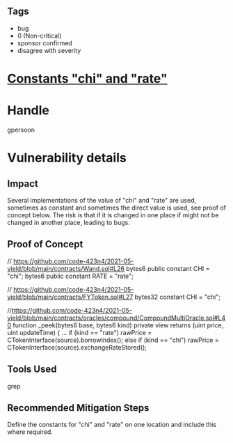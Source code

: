 ## Tags

- bug
- 0 (Non-critical)
- sponsor confirmed
- disagree with severity

# [Constants "chi" and "rate"](https://github.com/code-423n4/2021-05-yield-findings/issues/13) 

# Handle

gpersoon


# Vulnerability details

## Impact
Several implementations of the value of "chi" and "rate" are used, sometimes as constant and sometimes the direct value is used, see proof of concept below.
The risk is that if it is changed in one place if might not be changed in another place, leading to bugs.

## Proof of Concept
// https://github.com/code-423n4/2021-05-yield/blob/main/contracts/Wand.sol#L26
bytes6 public constant CHI = "chi";
bytes6 public constant RATE = "rate";

// https://github.com/code-423n4/2021-05-yield/blob/main/contracts/FYToken.sol#L27
bytes32 constant CHI = "chi";

//https://github.com/code-423n4/2021-05-yield/blob/main/contracts/oracles/compound/CompoundMultiOracle.sol#L40
    function _peek(bytes6 base, bytes6 kind) private view returns (uint price, uint updateTime) {
      ...
        if (kind == "rate") rawPrice = CTokenInterface(source).borrowIndex();
        else if (kind == "chi") rawPrice = CTokenInterface(source).exchangeRateStored();

## Tools Used
grep

## Recommended Mitigation Steps
Define the constants for "chi" and "rate" on one location and include this where required.


